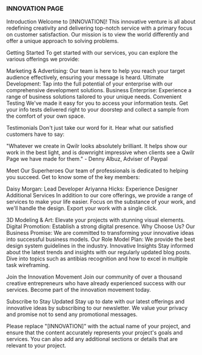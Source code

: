 ### INNOVATION PAGE
Introduction
Welcome to [INNOVATION]! This innovative venture is all about redefining creativity and delivering top-notch service with a primary focus on customer satisfaction. Our mission is to view the world differently and offer a unique approach to solving problems.

Getting Started
To get started with our services, you can explore the various offerings we provide:

Marketing & Advertising: Our team is here to help you reach your target audience effectively, ensuring your message is heard.
Ultimate Development: Tap into the full potential of your enterprise with our comprehensive development solutions.
Business Enterprise: Experience a range of business solutions tailored to your unique needs.
Convenient Testing
We've made it easy for you to access your information tests. Get your info tests delivered right to your doorstep and collect a sample from the comfort of your own space.

Testimonials
Don't just take our word for it. Hear what our satisfied customers have to say:

"Whatever we create in Qwilr looks absolutely brilliant. It helps show our work in the best light, and is downright impressive when clients see a Qwilr Page we have made for them." - Denny Albuz, Adviser of Paypal

Meet Our Superheroes
Our team of professionals is dedicated to helping you succeed. Get to know some of the key members:

Daisy Morgan: Lead Developer
Ariyanna Hicks: Experience Designer
Additional Services
In addition to our core offerings, we provide a range of services to make your life easier. Focus on the substance of your work, and we'll handle the design. Export your work with a single click.

3D Modeling & Art: Elevate your projects with stunning visual elements.
Digital Promotion: Establish a strong digital presence.
Why Choose Us?
Our Business Promise: We are committed to transforming your innovative ideas into successful business models.
Our Role Model Plan: We provide the best design system guidelines in the industry.
Innovative Insights
Stay informed about the latest trends and insights with our regularly updated blog posts. Dive into topics such as antibias recognition and how to excel in multiple task wireframing.

Join the Innovation Movement
Join our community of over a thousand creative entrepreneurs who have already experienced success with our services. Become part of the innovation movement today.

Subscribe to Stay Updated
Stay up to date with our latest offerings and innovative ideas by subscribing to our newsletter. We value your privacy and promise not to send any promotional messages.

Please replace "[INNOVATION]" with the actual name of your project, and ensure that the content accurately represents your project's goals and services. You can also add any additional sections or details that are relevant to your project.
